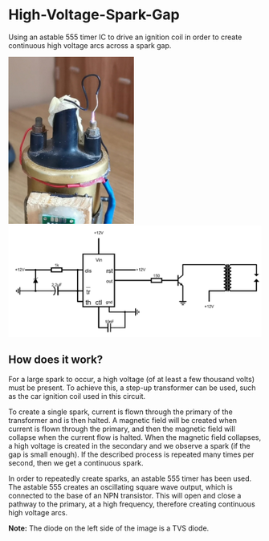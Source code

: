 # High-Voltage-Spark-Gap
Using an astable 555 timer IC to drive an ignition coil in order to create continuous high voltage arcs across a spark gap.

<img src="image.jpg" width="250"><img src="schematic.png" width="700">

## How does it work?
For a large spark to occur, a high voltage (of at least a few thousand volts) must be present. To achieve this, a step-up transformer
can be used, such as the car ignition coil used in this circuit.

To create a single spark, current is flown through the primary of the transformer and is then halted. A magnetic field will be created
when current is flown through the primary, and then the magnetic field will collapse when the current flow is halted. When the magnetic field
collapses, a high voltage is created in the secondary and we observe a spark (if the gap is small enough).
If the described process is repeated many times per second, then we get a continuous spark.

In order to repeatedly create sparks, an astable 555 timer has been used.
The astable 555 creates an oscillating square wave output, which is connected to the base of an NPN transistor. This will open and
close a pathway to the primary, at a high frequency, therefore creating continuous high voltage arcs.

**Note:** The diode on the left side of the image is a TVS diode.
